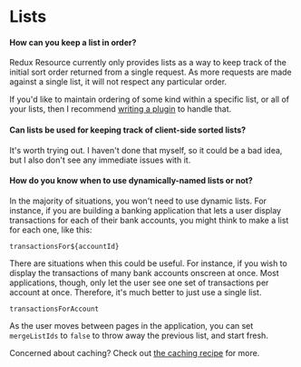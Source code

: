 # Lists

#### How can you keep a list in order?

Redux Resource currently only provides lists as a way to keep track
of the initial sort order returned from a single request. As more
requests are made against a single list, it will not respect any
particular order.

If you'd like to maintain ordering of some kind within a specific
list, or all of your lists, then I recommend
[writing a plugin](/docs/guides/plugins.md) to handle that.

#### Can lists be used for keeping track of client-side sorted lists?

It's worth trying out. I haven't done that myself, so it could be a
bad idea, but I also don't see any immediate issues with it.

#### How do you know when to use dynamically-named lists or not?

In the majority of situations, you won't need to use dynamic lists.
For instance, if you are building a banking application that lets a user
display transactions for each of their bank accounts, you might think
to make a list for each one, like this:

`transactionsFor${accountId}`

There are situations when this could be useful. For instance, if you wish
to display the transactions of many bank accounts onscreen at once. Most
applications, though, only let the user see one set of transactions per
account at once. Therefore, it's much better to just use a single list.

`transactionsForAccount`

As the user moves between pages in the application, you can set `mergeListIds`
to `false` to throw away the previous list, and start fresh.

Concerned about caching? Check out [the caching recipe](/docs/recipes/caching.md)
for more.
